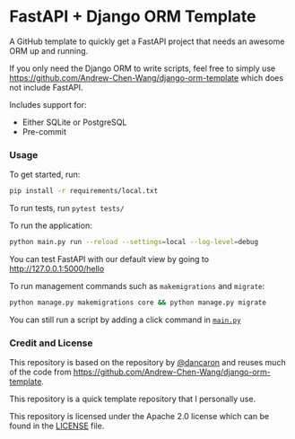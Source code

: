 # FastAPI + Django ORM Template

A GitHub template to quickly get a FastAPI project
that needs an awesome ORM up and running.

If you only need the Django ORM to write scripts,
feel free to simply use https://github.com/Andrew-Chen-Wang/django-orm-template
which does not include FastAPI.

Includes support for:
- Either SQLite or PostgreSQL
- Pre-commit

### Usage

To get started, run:

```bash
pip install -r requirements/local.txt
```

To run tests, run `pytest tests/`

To run the application:

```bash
python main.py run --reload --settings=local --log-level=debug
```

You can test FastAPI with our default view by going to http://127.0.0.1:5000/hello

To run management commands such as `makemigrations` and `migrate`:

```bash
python manage.py makemigrations core && python manage.py migrate
```

You can still run a script by adding a click command in [`main.py`](./main.py)

### Credit and License

This repository is based on the repository
by [@dancaron](https://github.com/dancaron/Django-ORM)
and reuses much of the code from https://github.com/Andrew-Chen-Wang/django-orm-template.

This repository is a quick template repository that I personally use.

This repository is licensed under the Apache 2.0 license
which can be found in the [LICENSE](./LICENSE) file.
